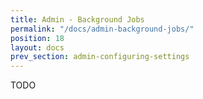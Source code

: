 ```yaml
---
title: Admin - Background Jobs
permalink: "/docs/admin-background-jobs/"
position: 18
layout: docs
prev_section: admin-configuring-settings
---
```


TODO
